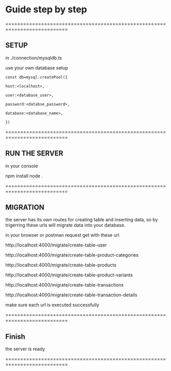 

# Guide step by step



===========================================================================

## SETUP

in ./connection/mysqldb.ts

use your own database setup

    const db=mysql.createPool({

    host:<localhost>,
    
    user:<database_user>,
    
    password:<databse_password>,
    
    database:<database_name>,
    
    })

===========================================================================

## RUN THE SERVER

in your console

npm install
node .

===========================================================================

## MIGRATION

the server has its own routes for creating table and inserting data, so by trigerring these urls will migrate data into your database.


in your browser or postman request get with these url


http://localhost:4000/migrate/create-table-user

http://localhost:4000/migrate/create-table-product-categories

http://localhost:4000/migrate/create-table-products

http://localhost:4000/migrate/create-table-product-variants

http://localhost:4000/migrate/create-table-transactions

http://localhost:4000/migrate/create-table-transaction-details



make sure each url is executed successfully


===========================================================================


## Finish

the server is ready



===========================================================================






